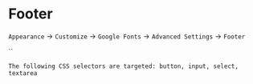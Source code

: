# Footer

`Appearance` → `Customize` → `Google Fonts` → `Advanced Settings` → `Footer`

\`\`

```text
The following CSS selectors are targeted: button, input, select, textarea
```

